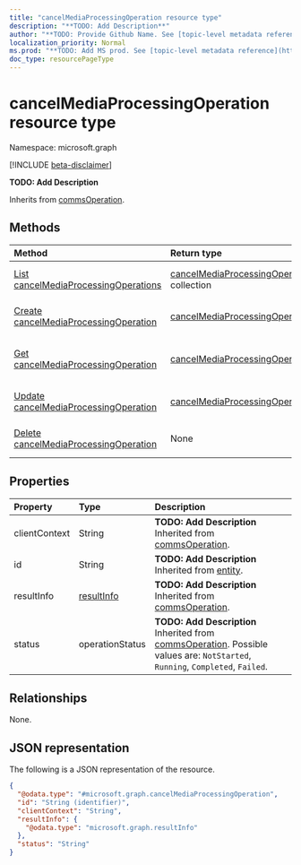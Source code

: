 ```yaml
---
title: "cancelMediaProcessingOperation resource type"
description: "**TODO: Add Description**"
author: "**TODO: Provide Github Name. See [topic-level metadata reference](https://msgo.azurewebsites.net/add/document/guidelines/metadata.html#topic-level-metadata)**"
localization_priority: Normal
ms.prod: "**TODO: Add MS prod. See [topic-level metadata reference](https://msgo.azurewebsites.net/add/document/guidelines/metadata.html#topic-level-metadata)**"
doc_type: resourcePageType
---
```


# cancelMediaProcessingOperation resource type

Namespace: microsoft.graph

[!INCLUDE [beta-disclaimer](../../includes/beta-disclaimer.md)]

**TODO: Add Description**


Inherits from [commsOperation](../resources/commsoperation.md).

## Methods
|Method|Return type|Description|
|:---|:---|:---|
|[List cancelMediaProcessingOperations](../api/cancelmediaprocessingoperation-list.md)|[cancelMediaProcessingOperation](../resources/cancelmediaprocessingoperation.md) collection|Get a list of the [cancelMediaProcessingOperation](../resources/cancelmediaprocessingoperation.md) objects and their properties.|
|[Create cancelMediaProcessingOperation](../api/cancelmediaprocessingoperation-create.md)|[cancelMediaProcessingOperation](../resources/cancelmediaprocessingoperation.md)|Create a new [cancelMediaProcessingOperation](../resources/cancelmediaprocessingoperation.md) object.|
|[Get cancelMediaProcessingOperation](../api/cancelmediaprocessingoperation-get.md)|[cancelMediaProcessingOperation](../resources/cancelmediaprocessingoperation.md)|Read the properties and relationships of a [cancelMediaProcessingOperation](../resources/cancelmediaprocessingoperation.md) object.|
|[Update cancelMediaProcessingOperation](../api/cancelmediaprocessingoperation-update.md)|[cancelMediaProcessingOperation](../resources/cancelmediaprocessingoperation.md)|Update the properties of a [cancelMediaProcessingOperation](../resources/cancelmediaprocessingoperation.md) object.|
|[Delete cancelMediaProcessingOperation](../api/cancelmediaprocessingoperation-delete.md)|None|Deletes a [cancelMediaProcessingOperation](../resources/cancelmediaprocessingoperation.md) object.|

## Properties
|Property|Type|Description|
|:---|:---|:---|
|clientContext|String|**TODO: Add Description** Inherited from [commsOperation](../resources/commsoperation.md).|
|id|String|**TODO: Add Description** Inherited from [entity](../resources/entity.md).|
|resultInfo|[resultInfo](../resources/resultinfo.md)|**TODO: Add Description** Inherited from [commsOperation](../resources/commsoperation.md).|
|status|operationStatus|**TODO: Add Description** Inherited from [commsOperation](../resources/commsoperation.md). Possible values are: `NotStarted`, `Running`, `Completed`, `Failed`.|

## Relationships
None.

## JSON representation
The following is a JSON representation of the resource.
<!-- {
  "blockType": "resource",
  "keyProperty": "id",
  "@odata.type": "microsoft.graph.cancelMediaProcessingOperation",
  "baseType": "microsoft.graph.commsOperation",
  "openType": true
}
-->
``` json
{
  "@odata.type": "#microsoft.graph.cancelMediaProcessingOperation",
  "id": "String (identifier)",
  "clientContext": "String",
  "resultInfo": {
    "@odata.type": "microsoft.graph.resultInfo"
  },
  "status": "String"
}
```

